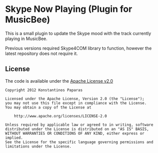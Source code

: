 Skype Now Playing (Plugin for MusicBee)
=======================

This is a small plugin to update the Skype mood with the track currently playing in MusicBee.

Previous versions required Skype4COM library to function, however the latest repository does not require it.

License
---------
The code is available under the [Apache License v2.0](http://www.apache.org/licenses/LICENSE-2.0)

    Copyright 2012 Konstantinos Paparas

    Licensed under the Apache License, Version 2.0 (the "License");
    you may not use this file except in compliance with the License.
    You may obtain a copy of the License at

        http://www.apache.org/licenses/LICENSE-2.0

    Unless required by applicable law or agreed to in writing, software
    distributed under the License is distributed on an "AS IS" BASIS,
    WITHOUT WARRANTIES OR CONDITIONS OF ANY KIND, either express or implied.
    See the License for the specific language governing permissions and
    limitations under the License.
